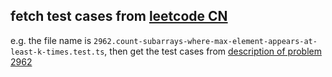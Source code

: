 ## fetch test cases from [leetcode CN](https://leetcode.cn)

e.g.
the file name is `2962.count-subarrays-where-max-element-appears-at-least-k-times.test.ts`, then get the test cases from [description of problem 2962](https://leetcode.cn/problems/count-subarrays-where-max-element-appears-at-least-k-times/description/)
